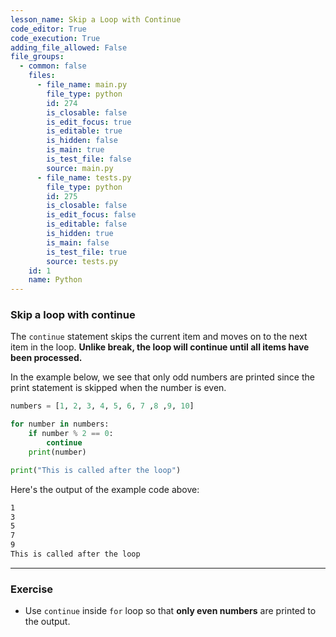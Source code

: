```yaml
---
lesson_name: Skip a Loop with Continue
code_editor: True
code_execution: True
adding_file_allowed: False
file_groups:
  - common: false
    files:
      - file_name: main.py
        file_type: python
        id: 274
        is_closable: false
        is_edit_focus: true
        is_editable: true
        is_hidden: false
        is_main: true
        is_test_file: false
        source: main.py
      - file_name: tests.py
        file_type: python
        id: 275
        is_closable: false
        is_edit_focus: false
        is_editable: false
        is_hidden: true
        is_main: false
        is_test_file: true
        source: tests.py
    id: 1
    name: Python
---
```


### Skip a loop with continue

The `continue` statement skips the current item and moves on to the next item in the loop. **Unlike break, the loop will continue until all items have been processed.**

In the example below, we see that only odd numbers are printed since the print statement is skipped when the number is even.

```python
numbers = [1, 2, 3, 4, 5, 6, 7 ,8 ,9, 10]

for number in numbers:
    if number % 2 == 0:
        continue
    print(number)

print("This is called after the loop")
```

Here's the output of the example code above:

```bash
1
3
5
7
9
This is called after the loop
```

---

### Exercise

<ul>
<li id="test-1">Use <code>continue</code> inside <code>for</code> loop so that <strong>only even numbers</strong> are printed to the output.</li>
</ul>
